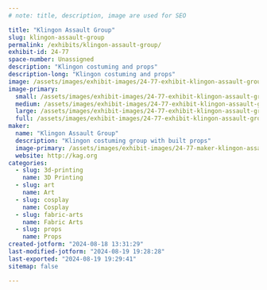 ```yaml
---
# note: title, description, image are used for SEO

title: "Klingon Assault Group"
slug: klingon-assault-group
permalink: /exhibits/klingon-assault-group/
exhibit-id: 24-77
space-number: Unassigned
description: "Klingon costuming and props"
description-long: "Klingon costuming and props"
image: /assets/images/exhibit-images/24-77-exhibit-klingon-assault-group-43-kagbaneer-24x48sm-2-3473-large.png
image-primary: 
  small: /assets/images/exhibit-images/24-77-exhibit-klingon-assault-group-43-kagbaneer-24x48sm-2-3473-small.png
  medium: /assets/images/exhibit-images/24-77-exhibit-klingon-assault-group-43-kagbaneer-24x48sm-2-3473-medium.png
  large: /assets/images/exhibit-images/24-77-exhibit-klingon-assault-group-43-kagbaneer-24x48sm-2-3473-large.png
  full: /assets/images/exhibit-images/24-77-exhibit-klingon-assault-group-43-kagbaneer-24x48sm-2-3473-full.png
maker: 
  name: "Klingon Assault Group"
  description: "Klingon costuming group with built props"
  image-primary: /assets/images/exhibit-images/24-77-maker-klingon-assault-group-kagbaneer-24x48sm-2-medium.png
  website: http://kag.org
categories: 
  - slug: 3d-printing
    name: 3D Printing
  - slug: art
    name: Art
  - slug: cosplay
    name: Cosplay
  - slug: fabric-arts
    name: Fabric Arts
  - slug: props
    name: Props
created-jotform: "2024-08-18 13:31:29"
last-modified-jotform: "2024-08-19 19:28:28"
last-exported: "2024-08-19 19:29:41"
sitemap: false

---
```

